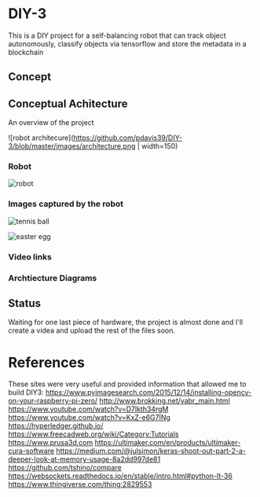 # DIY-3
This is a DIY project for a self-balancing robot that can track object autonomously, classify objects via tensorflow and store the metadata in a blockchain

## Concept



## Conceptual Achitecture
An overview of the project 

![robot architecure](https://github.com/pdavis39/DIY-3/blob/master/images/architecture.png | width=150)

### Robot
![robot](https://github.com/pdavis39/DIY-3/blob/master/images/robot.png)

### Images captured by the robot

![tennis ball](https://github.com/pdavis39/DIY-3/blob/master/images/green_52d246c83f4a480a98c952ee8b772993.jpg "tennis ball")

![easter egg](https://github.com/pdavis39/DIY-3/blob/master/images/blue_0d8fd37a0a0a4128a0b8a697b1cc8cc2.jpg "3D printed Easter Egg")

### Video links



### Archtiecture Diagrams



## Status
Waiting for one last piece of hardware, the project is almost done and I'll create a videa and upload the rest of the files soon.

# References
These sites were very useful and provided information that allowed me to build DIY3:
https://www.pyimagesearch.com/2015/12/14/installing-opencv-on-your-raspberry-pi-zero/
http://www.brokking.net/yabr_main.html
https://www.youtube.com/watch?v=D7lkth34rgM
https://www.youtube.com/watch?v=KxZ-e6G7INg
https://hyperledger.github.io/
https://www.freecadweb.org/wiki/Category:Tutorials
https://www.prusa3d.com
https://ultimaker.com/en/products/ultimaker-cura-software
https://medium.com/@julsimon/keras-shoot-out-part-2-a-deeper-look-at-memory-usage-8a2dd997de81
https://github.com/tshino/compare
https://websockets.readthedocs.io/en/stable/intro.html#python-lt-36 
https://www.thingiverse.com/thing:2829553
